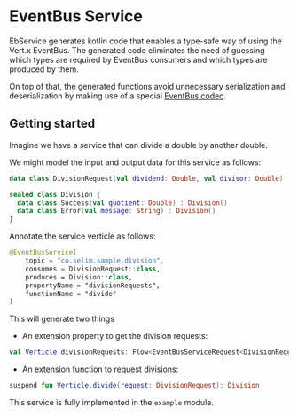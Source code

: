 # EventBus Service

EbService generates kotlin code that enables
a type-safe way of using the Vert.x EventBus.
The generated code eliminates the need of guessing
which types are required by EventBus consumers and
which types are produced by them.

On top of that, the generated functions avoid
unnecessary serialization and deserialization by
making use of a special
[EventBus codec](https://dev.to/sip3/how-to-extend-vert-x-eventbus-api-to-save-on-serialization-3akf).

## Getting started
Imagine we have a service that can divide a
double by another double.

We might model the input and output data for this
service as follows:
```kotlin
data class DivisionRequest(val dividend: Double, val divisor: Double)

sealed class Division {
  data class Success(val quotient: Double) : Division()
  data class Error(val message: String) : Division()
}
```

Annotate the service verticle as follows:
```kotlin
@EventBusService(
    topic = "co.selim.sample.division",
    consumes = DivisionRequest::class,
    produces = Division::class,
    propertyName = "divisionRequests",
    functionName = "divide"
)
```

This will generate two things
* An extension property to get the division
requests:
```kotlin
val Verticle.divisionRequests: Flow<EventBusServiceRequest<DivisionRequest, Division>>
```
* An extension function to request divisions:
```kotlin
suspend fun Verticle.divide(request: DivisionRequest): Division
````

This service is fully implemented in the `example` module.
